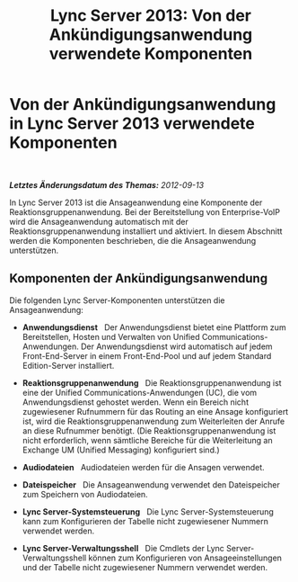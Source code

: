﻿---
title: 'Lync Server 2013: Von der Ankündigungsanwendung verwendete Komponenten'
TOCTitle: Von der Ankündigungsanwendung verwendete Komponenten
ms:assetid: 7b1a0281-cf31-459d-a734-5f10a129089c
ms:mtpsurl: https://technet.microsoft.com/de-de/library/Gg398608(v=OCS.15)
ms:contentKeyID: 49294501
ms.date: 05/19/2016
mtps_version: v=OCS.15
ms.translationtype: HT
---

# Von der Ankündigungsanwendung in Lync Server 2013 verwendete Komponenten

 

_**Letztes Änderungsdatum des Themas:** 2012-09-13_

In Lync Server 2013 ist die Ansageanwendung eine Komponente der Reaktionsgruppenanwendung. Bei der Bereitstellung von Enterprise-VoIP wird die Ansageanwendung automatisch mit der Reaktionsgruppenanwendung installiert und aktiviert. In diesem Abschnitt werden die Komponenten beschrieben, die die Ansageanwendung unterstützen.

## Komponenten der Ankündigungsanwendung

Die folgenden Lync Server-Komponenten unterstützen die Ansageanwendung:

  - **Anwendungsdienst**   Der Anwendungsdienst bietet eine Plattform zum Bereitstellen, Hosten und Verwalten von Unified Communications-Anwendungen. Der Anwendungsdienst wird automatisch auf jedem Front-End-Server in einem Front-End-Pool und auf jedem Standard Edition-Server installiert.

  - **Reaktionsgruppenanwendung**   Die Reaktionsgruppenanwendung ist eine der Unified Communications-Anwendungen (UC), die vom Anwendungsdienst gehostet werden. Wenn ein Bereich nicht zugewiesener Rufnummern für das Routing an eine Ansage konfiguriert ist, wird die Reaktionsgruppenanwendung zum Weiterleiten der Anrufe an diese Rufnummer benötigt. (Die Reaktionsgruppenanwendung ist nicht erforderlich, wenn sämtliche Bereiche für die Weiterleitung an Exchange UM (Unified Messaging) konfiguriert sind.)

  - **Audiodateien**   Audiodateien werden für die Ansagen verwendet.

  - **Dateispeicher**   Die Ansageanwendung verwendet den Dateispeicher zum Speichern von Audiodateien.

  - **Lync Server-Systemsteuerung**   Die Lync Server-Systemsteuerung kann zum Konfigurieren der Tabelle nicht zugewiesener Nummern verwendet werden.

  - **Lync Server-Verwaltungsshell**   Die Cmdlets der Lync Server-Verwaltungsshell können zum Konfigurieren von Ansageeinstellungen und der Tabelle nicht zugewiesener Nummern verwendet werden.


